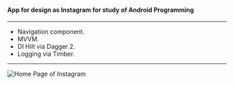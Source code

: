#### App for design as Instagram for study of Android Programming
---------------------
- Navigation component.
- MVVM.
- DI Hilt via Dagger 2.
- Logging via Timber.
---------------------

![Home Page of Instagram ](https://ibb.co/GvQx78F)
